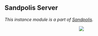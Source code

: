 ## Sandpolis Server
_This instance module is a part of [Sandpolis](https://github.com/sandpolis/sandpolis)._

<p align="center">
	<img src="https://s3.us-east-2.amazonaws.com/github.sandpolis.com/server/log.png" />
</p>
